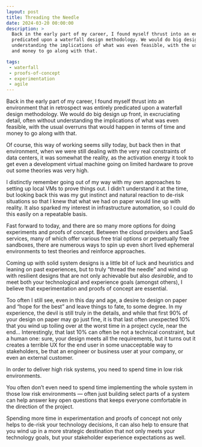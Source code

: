 ```yaml
---
layout: post
title: Threading the Needle
date: 2024-03-20 00:00:00
description: >
  Back in the early part of my career, I found myself thrust into an environment that in retrospect was entirely
  predicated upon a waterfall design methodology. We would do big design up front, in excruciating detail, often without
  understanding the implications of what was even feasible, with the usual overruns that would happen in terms of time
  and money to go along with that.

tags:
 - waterfall
 - proofs-of-concept
 - experimentation
 - agile
---
```


Back in the early part of my career, I found myself thrust into an environment that in retrospect was entirely
predicated upon a waterfall design methodology. We would do big design up front, in excruciating detail, often without
understanding the implications of what was even feasible, with the usual overruns that would happen in terms of time
and money to go along with that.

Of course, this way of working seems silly today, but back then in that environment, when we were still dealing with the
very real constraints of data centers, it was somewhat the reality, as the activation energy it took to get even a
development virtual machine going on limited hardware to prove out some theories was very high.

I distinctly remember going out of my way with my own approaches to setting up local VMs to prove things out. I didn’t
understand it at the time, but looking back this was my gut instinct and natural reaction to de-risk situations so that
I knew that what we had on paper would line up with reality. It also sparked my interest in infrastructure automation,
so I could do this easily on a repeatable basis.

Fast forward to today, and there are so many more options for doing experiments and proofs of concept. Between the cloud
providers and SaaS services, many of which offer various free trial options or perpetually free sandboxes, there are
numerous ways to spin up even short lived ephemeral environments to test theories and reinforce approaches.

Coming up with solid system designs is a little bit of luck and heuristics and leaning on past experiences, but to truly
“thread the needle” and wind up with resilient designs that are not only achievable but also _desirable_, and to meet
both your technological and experience goals (amongst others), I believe that experimentation and proofs of concept are
essential.

Too often I still see, even in this day and age, a desire to design on paper and “hope for the best” and leave things to
fate, to some degree. In my experience, the devil is still truly in the details, and while that first 90% of your design
on paper may go just fine, it is that last often unexpected 10% that you wind up toiling over at the worst time in a
project cycle, near the end… Interestingly, that last 10% can often be not a technical constraint, but a human one:
sure, your design meets all the requirements, but it turns out it creates a terrible UX for the end user in some
unacceptable way to stakeholders, be that an engineer or business user at your company, or even an external customer.

In order to deliver high risk systems, you need to spend time in low risk environments.

You often don’t even need to spend time implementing the whole system in those low risk environments — often just
building select parts of a system can help answer key open questions that keeps everyone comfortable in the direction of
the project.

Spending more time in experimentation and proofs of concept not only helps to de-risk your technology decisions, it can
also help to ensure that you wind up in a more strategic destination that not only meets your technology goals, but your
stakeholder experience expectations as well.
